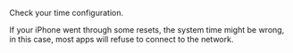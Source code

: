 Check your time configuration.

If your iPhone went through some resets, the system time might be wrong, in this case, most apps will refuse to connect to the network.


